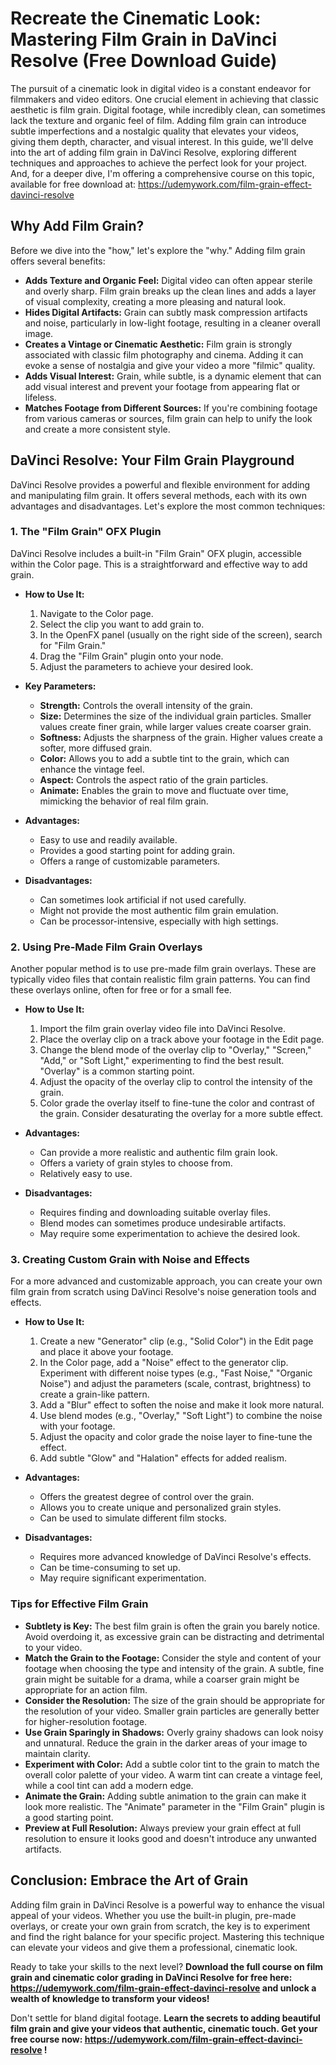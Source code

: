 # Recreate the Cinematic Look: Mastering Film Grain in DaVinci Resolve (Free Download Guide)

The pursuit of a cinematic look in digital video is a constant endeavor for filmmakers and video editors. One crucial element in achieving that classic aesthetic is film grain.  Digital footage, while incredibly clean, can sometimes lack the texture and organic feel of film.  Adding film grain can introduce subtle imperfections and a nostalgic quality that elevates your videos, giving them depth, character, and visual interest. In this guide, we'll delve into the art of adding film grain in DaVinci Resolve, exploring different techniques and approaches to achieve the perfect look for your project. And, for a deeper dive, I'm offering a comprehensive course on this topic, available for free download at: https://udemywork.com/film-grain-effect-davinci-resolve

## Why Add Film Grain?

Before we dive into the "how," let's explore the "why." Adding film grain offers several benefits:

*   **Adds Texture and Organic Feel:**  Digital video can often appear sterile and overly sharp. Film grain breaks up the clean lines and adds a layer of visual complexity, creating a more pleasing and natural look.
*   **Hides Digital Artifacts:**  Grain can subtly mask compression artifacts and noise, particularly in low-light footage, resulting in a cleaner overall image.
*   **Creates a Vintage or Cinematic Aesthetic:** Film grain is strongly associated with classic film photography and cinema.  Adding it can evoke a sense of nostalgia and give your video a more "filmic" quality.
*   **Adds Visual Interest:**  Grain, while subtle, is a dynamic element that can add visual interest and prevent your footage from appearing flat or lifeless.
*   **Matches Footage from Different Sources:**  If you're combining footage from various cameras or sources, film grain can help to unify the look and create a more consistent style.

##  DaVinci Resolve: Your Film Grain Playground

DaVinci Resolve provides a powerful and flexible environment for adding and manipulating film grain. It offers several methods, each with its own advantages and disadvantages. Let's explore the most common techniques:

### 1. The "Film Grain" OFX Plugin

DaVinci Resolve includes a built-in "Film Grain" OFX plugin, accessible within the Color page. This is a straightforward and effective way to add grain.

*   **How to Use It:**
    1.  Navigate to the Color page.
    2.  Select the clip you want to add grain to.
    3.  In the OpenFX panel (usually on the right side of the screen), search for "Film Grain."
    4.  Drag the "Film Grain" plugin onto your node.
    5.  Adjust the parameters to achieve your desired look.

*   **Key Parameters:**
    *   **Strength:**  Controls the overall intensity of the grain.
    *   **Size:**  Determines the size of the individual grain particles. Smaller values create finer grain, while larger values create coarser grain.
    *   **Softness:**  Adjusts the sharpness of the grain.  Higher values create a softer, more diffused grain.
    *   **Color:**  Allows you to add a subtle tint to the grain, which can enhance the vintage feel.
    *   **Aspect:**  Controls the aspect ratio of the grain particles.
    *   **Animate:**  Enables the grain to move and fluctuate over time, mimicking the behavior of real film grain.

*   **Advantages:**
    *   Easy to use and readily available.
    *   Provides a good starting point for adding grain.
    *   Offers a range of customizable parameters.

*   **Disadvantages:**
    *   Can sometimes look artificial if not used carefully.
    *   Might not provide the most authentic film grain emulation.
    *   Can be processor-intensive, especially with high settings.

### 2. Using Pre-Made Film Grain Overlays

Another popular method is to use pre-made film grain overlays. These are typically video files that contain realistic film grain patterns. You can find these overlays online, often for free or for a small fee.

*   **How to Use It:**
    1.  Import the film grain overlay video file into DaVinci Resolve.
    2.  Place the overlay clip on a track above your footage in the Edit page.
    3.  Change the blend mode of the overlay clip to "Overlay," "Screen," "Add," or "Soft Light," experimenting to find the best result.  "Overlay" is a common starting point.
    4.  Adjust the opacity of the overlay clip to control the intensity of the grain.
    5.  Color grade the overlay itself to fine-tune the color and contrast of the grain.  Consider desaturating the overlay for a more subtle effect.

*   **Advantages:**
    *   Can provide a more realistic and authentic film grain look.
    *   Offers a variety of grain styles to choose from.
    *   Relatively easy to use.

*   **Disadvantages:**
    *   Requires finding and downloading suitable overlay files.
    *   Blend modes can sometimes produce undesirable artifacts.
    *   May require some experimentation to achieve the desired look.

### 3. Creating Custom Grain with Noise and Effects

For a more advanced and customizable approach, you can create your own film grain from scratch using DaVinci Resolve's noise generation tools and effects.

*   **How to Use It:**
    1.  Create a new "Generator" clip (e.g., "Solid Color") in the Edit page and place it above your footage.
    2.  In the Color page, add a "Noise" effect to the generator clip. Experiment with different noise types (e.g., "Fast Noise," "Organic Noise") and adjust the parameters (scale, contrast, brightness) to create a grain-like pattern.
    3.  Add a "Blur" effect to soften the noise and make it look more natural.
    4.  Use blend modes (e.g., "Overlay," "Soft Light") to combine the noise with your footage.
    5.  Adjust the opacity and color grade the noise layer to fine-tune the effect.
    6.  Add subtle "Glow" and "Halation" effects for added realism.

*   **Advantages:**
    *   Offers the greatest degree of control over the grain.
    *   Allows you to create unique and personalized grain styles.
    *   Can be used to simulate different film stocks.

*   **Disadvantages:**
    *   Requires more advanced knowledge of DaVinci Resolve's effects.
    *   Can be time-consuming to set up.
    *   May require significant experimentation.

### Tips for Effective Film Grain

*   **Subtlety is Key:** The best film grain is often the grain you barely notice. Avoid overdoing it, as excessive grain can be distracting and detrimental to your video.
*   **Match the Grain to the Footage:** Consider the style and content of your footage when choosing the type and intensity of the grain. A subtle, fine grain might be suitable for a drama, while a coarser grain might be appropriate for an action film.
*   **Consider the Resolution:** The size of the grain should be appropriate for the resolution of your video. Smaller grain particles are generally better for higher-resolution footage.
*   **Use Grain Sparingly in Shadows:** Overly grainy shadows can look noisy and unnatural. Reduce the grain in the darker areas of your image to maintain clarity.
*   **Experiment with Color:** Add a subtle color tint to the grain to match the overall color palette of your video. A warm tint can create a vintage feel, while a cool tint can add a modern edge.
*   **Animate the Grain:** Adding subtle animation to the grain can make it look more realistic. The "Animate" parameter in the "Film Grain" plugin is a good starting point.
*   **Preview at Full Resolution:** Always preview your grain effect at full resolution to ensure it looks good and doesn't introduce any unwanted artifacts.

## Conclusion: Embrace the Art of Grain

Adding film grain in DaVinci Resolve is a powerful way to enhance the visual appeal of your videos. Whether you use the built-in plugin, pre-made overlays, or create your own grain from scratch, the key is to experiment and find the right balance for your specific project. Mastering this technique can elevate your videos and give them a professional, cinematic look.

Ready to take your skills to the next level?  **Download the full course on film grain and cinematic color grading in DaVinci Resolve for free here: https://udemywork.com/film-grain-effect-davinci-resolve and unlock a wealth of knowledge to transform your videos!**

Don't settle for bland digital footage. **Learn the secrets to adding beautiful film grain and give your videos that authentic, cinematic touch. Get your free course now: https://udemywork.com/film-grain-effect-davinci-resolve !**
